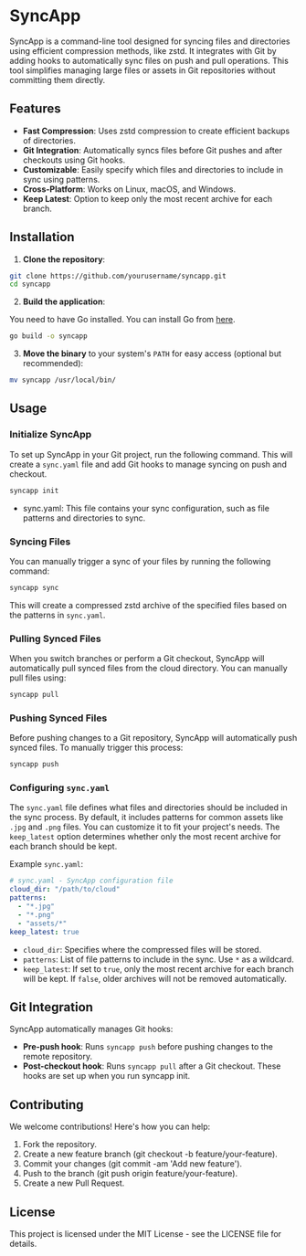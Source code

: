 # SyncApp

SyncApp is a command-line tool designed for syncing files and directories using efficient compression methods, like zstd. It integrates with Git by adding hooks to automatically sync files on push and pull operations. This tool simplifies managing large files or assets in Git repositories without committing them directly.

## Features

- **Fast Compression**: Uses zstd compression to create efficient backups of directories.
- **Git Integration**: Automatically syncs files before Git pushes and after checkouts using Git hooks.
- **Customizable**: Easily specify which files and directories to include in sync using patterns.
- **Cross-Platform**: Works on Linux, macOS, and Windows.
- **Keep Latest**: Option to keep only the most recent archive for each branch.

## Installation

1. **Clone the repository**:

```bash
git clone https://github.com/yourusername/syncapp.git
cd syncapp
```

2. **Build the application**:

You need to have Go installed. You can install Go from [here](https://golang.org/doc/install).

```bash
go build -o syncapp
```

3. **Move the binary** to your system's ``PATH`` for easy access (optional but recommended):

```bash
mv syncapp /usr/local/bin/
```

## Usage
### Initialize SyncApp
To set up SyncApp in your Git project, run the following command. This will create a ``sync.yaml`` file and add Git hooks to manage syncing on push and checkout.

```bash
syncapp init
```
* sync.yaml: This file contains your sync configuration, such as file patterns and directories to sync.
### Syncing Files
You can manually trigger a sync of your files by running the following command:

```bash
syncapp sync
```
This will create a compressed zstd archive of the specified files based on the patterns in ``sync.yaml``.

### Pulling Synced Files
When you switch branches or perform a Git checkout, SyncApp will automatically pull synced files from the cloud directory. You can manually pull files using:

```bash
syncapp pull
```
### Pushing Synced Files
Before pushing changes to a Git repository, SyncApp will automatically push synced files. To manually trigger this process:

```bash
syncapp push
```
### Configuring ``sync.yaml``
The ``sync.yaml`` file defines what files and directories should be included in the sync process. By default, it includes patterns for common assets like ``.jpg`` and ``.png`` files. You can customize it to fit your project's needs. The ``keep_latest`` option determines whether only the most recent archive for each branch should be kept.

Example ``sync.yaml``:

```yaml
# sync.yaml - SyncApp configuration file
cloud_dir: "/path/to/cloud"
patterns:
  - "*.jpg"
  - "*.png"
  - "assets/*"
keep_latest: true
```
* ``cloud_dir``: Specifies where the compressed files will be stored.
* ``patterns``: List of file patterns to include in the sync. Use ``*`` as a wildcard.
* ``keep_latest``: If set to ``true``, only the most recent archive for each branch will be kept. If ``false``, older archives will not be removed automatically.
## Git Integration
SyncApp automatically manages Git hooks:

* **Pre-push hook**: Runs ``syncapp push`` before pushing changes to the remote repository.
* **Post-checkout hook**: Runs ``syncapp pull`` after a Git checkout.
These hooks are set up when you run syncapp init.

## Contributing
We welcome contributions! Here's how you can help:

1. Fork the repository.
2. Create a new feature branch (git checkout -b feature/your-feature).
3. Commit your changes (git commit -am 'Add new feature').
4. Push to the branch (git push origin feature/your-feature).
5. Create a new Pull Request.
## License
This project is licensed under the MIT License - see the LICENSE file for details.
